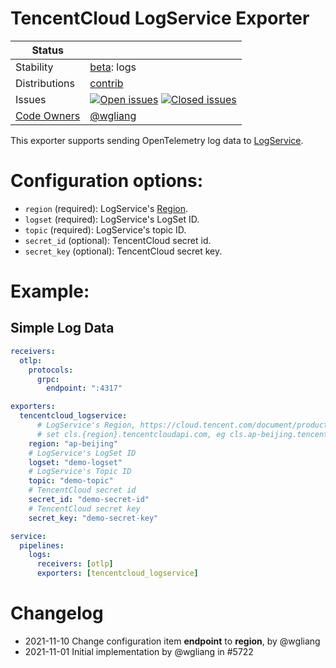 # TencentCloud LogService Exporter

<!-- status autogenerated section -->
| Status        |           |
| ------------- |-----------|
| Stability     | [beta]: logs   |
| Distributions | [contrib] |
| Issues        | [![Open issues](https://img.shields.io/github/issues-search/open-telemetry/opentelemetry-collector-contrib?query=is%3Aissue%20is%3Aopen%20label%3Aexporter%2Ftencentcloudlogservice%20&label=open&color=orange&logo=opentelemetry)](https://github.com/open-telemetry/opentelemetry-collector-contrib/issues?q=is%3Aopen+is%3Aissue+label%3Aexporter%2Ftencentcloudlogservice) [![Closed issues](https://img.shields.io/github/issues-search/open-telemetry/opentelemetry-collector-contrib?query=is%3Aissue%20is%3Aclosed%20label%3Aexporter%2Ftencentcloudlogservice%20&label=closed&color=blue&logo=opentelemetry)](https://github.com/open-telemetry/opentelemetry-collector-contrib/issues?q=is%3Aclosed+is%3Aissue+label%3Aexporter%2Ftencentcloudlogservice) |
| [Code Owners](https://github.com/open-telemetry/opentelemetry-collector-contrib/blob/main/CONTRIBUTING.md#becoming-a-code-owner)    | [@wgliang](https://www.github.com/wgliang) |

[beta]: https://github.com/open-telemetry/opentelemetry-collector#beta
[contrib]: https://github.com/open-telemetry/opentelemetry-collector-releases/tree/main/distributions/otelcol-contrib
<!-- end autogenerated section -->

This exporter supports sending OpenTelemetry log data to [LogService](https://cloud.tencent.com/product/cls).

# Configuration options:

- `region` (required): LogService's [Region](https://cloud.tencent.com/document/product/614/56473).
- `logset` (required): LogService's LogSet ID.
- `topic` (required): LogService's topic ID.
- `secret_id` (optional): TencentCloud secret id.
- `secret_key` (optional): TencentCloud secret key.

# Example:
## Simple Log Data

```yaml
receivers:
  otlp:
    protocols:
      grpc:
        endpoint: ":4317"

exporters:
  tencentcloud_logservice:
      # LogService's Region, https://cloud.tencent.com/document/product/614/18940
      # set cls.{region}.tencentcloudapi.com, eg cls.ap-beijing.tencentcloudapi.com;
    region: "ap-beijing"
    # LogService's LogSet ID
    logset: "demo-logset"
    # LogService's Topic ID
    topic: "demo-topic"
    # TencentCloud secret id
    secret_id: "demo-secret-id"
    # TencentCloud secret key
    secret_key: "demo-secret-key"

service:
  pipelines:
    logs:
      receivers: [otlp]
      exporters: [tencentcloud_logservice]
```

# Changelog

- 2021-11-10 Change configuration item **endpoint** to **region**, by @wgliang
- 2021-11-01 Initial implementation by @wgliang in #5722
